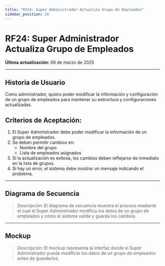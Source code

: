 ```yaml
---
title: "RF24: Super Administrador Actualiza Grupo de Empleados"
sidebar_position: 26
---
```


# RF24: Super Administrador Actualiza Grupo de Empleados

**Última actualización:** 06 de marzo de 2025

---

## Historia de Usuario

Como administrador, quiero poder modificar la información y configuración de un grupo de empleados para mantener su estructura y configuraciones actualizadas.

## **Criterios de Aceptación:**

1. El Super Administrador debe poder modificar la información de un grupo de empleados.
2. Se deben permitir cambios en:
   - Nombre del grupo
   - Lista de empleados asignados
3. Si la actualización es exitosa, los cambios deben reflejarse de inmediato en la lista de grupos.
4. Si hay un error, el sistema debe mostrar un mensaje indicando el problema.

---

## **Diagrama de Secuencia**

> _Descripción_: El diagrama de secuencia muestra el proceso mediante el cual el Super Administrador modifica los datos de un grupo de empleados y cómo el sistema valida y guarda los cambios.

---

## **Mockup**

> _Descripción_: El mockup representa la interfaz donde el Super Administrador puede modificar los datos de un grupo de empleados antes de guardarlos.
